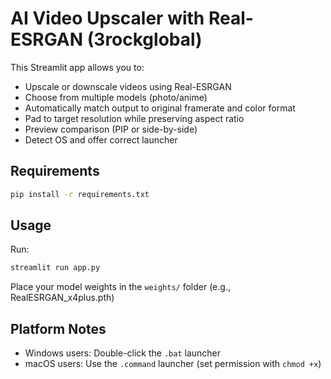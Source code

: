 
# AI Video Upscaler with Real-ESRGAN (3rockglobal)

This Streamlit app allows you to:
- Upscale or downscale videos using Real-ESRGAN
- Choose from multiple models (photo/anime)
- Automatically match output to original framerate and color format
- Pad to target resolution while preserving aspect ratio
- Preview comparison (PIP or side-by-side)
- Detect OS and offer correct launcher

## Requirements

```bash
pip install -r requirements.txt
```

## Usage

Run:

```bash
streamlit run app.py
```

Place your model weights in the `weights/` folder (e.g., RealESRGAN_x4plus.pth)

## Platform Notes

- Windows users: Double-click the `.bat` launcher
- macOS users: Use the `.command` launcher (set permission with `chmod +x`)
